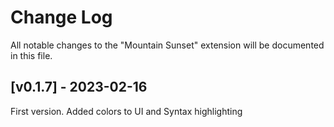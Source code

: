 # Change Log

All notable changes to the "Mountain Sunset" extension will be documented in this file.

<!-- Check [Keep a Changelog](http://keepachangelog.com/) for recommendations on how to structure this file. -->

<!-- ## [Unreleased] -->
<!-- ### [Added / Changed / Fixed / ...] -->


## [v0.1.7] - 2023-02-16
First version. Added colors to UI and Syntax highlighting
